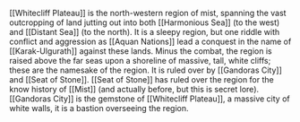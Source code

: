 [[Whitecliff Plateau]] is the north-western region of mist, spanning the vast outcropping of land jutting out into both [[Harmonious Sea]] (to the west) and [[Distant Sea]] (to the north). It is a sleepy region, but one riddle with conflict and aggression as [[Aquan Nations]] lead a conquest in the name of [[Karak-Ulgurath]] against these lands. Minus the combat, the region is raised above the far seas upon a shoreline of massive, tall, white cliffs; these are the namesake of the region. It is ruled over by [[Gandoras City]] and [[Seat of Stone]]. [[Seat of Stone]] has ruled over the region for the know history of [[Mist]] (and actually before, but this is secret lore). [[Gandoras City]] is the gemstone of [[Whitecliff Plateau]], a massive city of white walls, it is a bastion overseeing the region. 